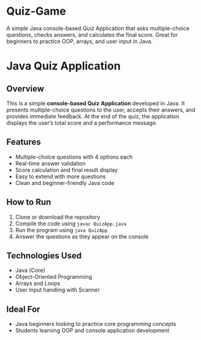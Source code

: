# Quiz-Game
A simple Java console-based Quiz Application that asks multiple-choice questions, checks answers, and calculates the final score. Great for beginners to practice OOP, arrays, and user input in Java.




# Java Quiz Application

## Overview

This is a simple **console-based Quiz Application** developed in Java. It presents multiple-choice questions to the user, accepts their answers, and provides immediate feedback. At the end of the quiz, the application displays the user’s total score and a performance message.

## Features

* Multiple-choice questions with 4 options each
* Real-time answer validation
* Score calculation and final result display
* Easy to extend with more questions
* Clean and beginner-friendly Java code

## How to Run

1. Clone or download the repository
2. Compile the code using `javac QuizApp.java`
3. Run the program using `java QuizApp`
4. Answer the questions as they appear on the console

## Technologies Used

* Java (Core)
* Object-Oriented Programming
* Arrays and Loops
* User Input handling with Scanner

## Ideal For

* Java beginners looking to practice core programming concepts
* Students learning OOP and console application development

